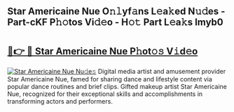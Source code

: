 ## Star Americaine Nue O𝚗𝚕yf𝚊ns L𝚎a𝚔ed N𝚞𝚍es - Part-cKF P𝚑𝚘tos Vi𝚍𝚎o - H𝚘𝚝 Part L𝚎a𝚔s Imyb0

# <h2><a href="http://kf1fqq.oniu.top/?m=Star+Americaine+Nue">🔗👉 🔴 Star Americaine Nue P𝚑ot𝚘𝚜 V𝚒d𝚎o</a></h2>

[![Star Americaine Nue Nu𝚍e𝚜](https://i.imgur.com/0qMVB7G.gif)](http://kf1fqq.oniu.top/?m=Star+Americaine+Nue)
Digital media artist and amusement provider Star Americaine Nue, famed for sharing dance and lifestyle content via popular dance routines and brief clips. Gifted makeup artist Star Americaine Nue, recognized for their exceptional skills and accomplishments in transforming actors and performers.  
